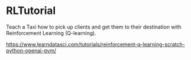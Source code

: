 # RLTutorial
Teach a Taxi how to pick up clients and get them to their destination with Reinforcement Learning (Q-learning).

https://www.learndatasci.com/tutorials/reinforcement-q-learning-scratch-python-openai-gym/
